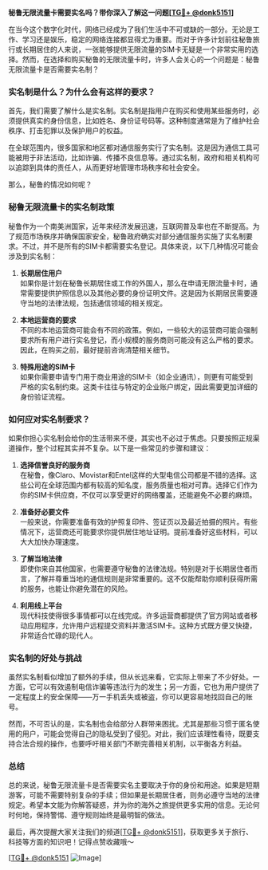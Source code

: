 **秘鲁无限流量卡需要实名吗？带你深入了解这一问题[[TG💪+ @donk5151](https://t.me/s/donk5151)]**

在当今这个数字化时代，网络已经成为了我们生活中不可或缺的一部分。无论是工作、学习还是娱乐，稳定的网络连接都显得尤为重要。而对于许多计划前往秘鲁旅行或长期居住的人来说，一张能够提供无限流量的SIM卡无疑是一个非常实用的选择。然而，在选择和购买秘鲁的无限流量卡时，许多人会关心的一个问题是：秘鲁无限流量卡是否需要实名制？

### 实名制是什么？为什么会有这样的要求？

首先，我们需要了解什么是实名制。实名制是指用户在购买和使用某些服务时，必须提供真实的身份信息，比如姓名、身份证号码等。这种制度通常是为了维护社会秩序、打击犯罪以及保护用户的权益。

在全球范围内，很多国家和地区都对通信服务实行了实名制。这是因为通信工具可能被用于非法活动，比如诈骗、传播不良信息等。通过实名制，政府和相关机构可以追踪到具体的责任人，从而更好地管理市场秩序和社会安全。

那么，秘鲁的情况如何呢？

### 秘鲁无限流量卡的实名制政策

秘鲁作为一个南美洲国家，近年来经济发展迅速，互联网普及率也在不断提高。为了规范市场秩序并确保国家安全，秘鲁政府确实对部分通信服务实施了实名制要求。不过，并不是所有的SIM卡都需要实名登记。具体来说，以下几种情况可能会涉及到实名制：

1. **长期居住用户**  
   如果你是计划在秘鲁长期居住或工作的外国人，那么在申请无限流量卡时，通常需要提供护照信息以及其他必要的身份证明文件。这是因为长期居民需要遵守当地的法律法规，包括通信领域的相关规定。

2. **本地运营商的要求**  
   不同的本地运营商可能会有不同的政策。例如，一些较大的运营商可能会强制要求所有用户进行实名登记，而小规模的服务商则可能没有这么严格的要求。因此，在购买之前，最好提前咨询清楚相关细节。

3. **特殊用途的SIM卡**  
   如果你需要申请专门用于商业用途的SIM卡（如企业通讯），则更有可能受到严格的实名制约束。这类卡往往与特定的企业账户绑定，因此需要更加详细的身份验证流程。

### 如何应对实名制要求？

如果你担心实名制会给你的生活带来不便，其实也不必过于焦虑。只要按照正规渠道操作，整个过程其实并不复杂。以下是一些常见的步骤和建议：

1. **选择信誉良好的服务商**  
   在秘鲁，像Claro、Movistar和Entel这样的大型电信公司都是不错的选择。这些公司在全球范围内都有较高的知名度，服务质量也相对可靠。选择它们作为你的SIM卡供应商，不仅可以享受更好的网络覆盖，还能避免不必要的麻烦。

2. **准备好必要文件**  
   一般来说，你需要准备有效的护照复印件、签证页以及最近拍摄的照片。有些情况下，运营商还可能要求你提供居住地址证明。提前准备好这些材料，可以大大加快办理速度。

3. **了解当地法律**  
   即使你来自其他国家，也需要遵守秘鲁的法律法规。特别是对于长期居住者而言，了解并尊重当地的通信规则是非常重要的。这不仅能帮助你顺利获得所需的服务，也能让你避免潜在的风险。

4. **利用线上平台**  
   现代科技使得很多事情都可以在线完成。许多运营商都提供了官方网站或者移动应用程序，允许用户远程提交资料并激活SIM卡。这种方式既方便又快捷，非常适合忙碌的现代人。

### 实名制的好处与挑战

虽然实名制看似增加了额外的手续，但从长远来看，它实际上带来了不少好处。一方面，它可以有效遏制电信诈骗等违法行为的发生；另一方面，它也为用户提供了一定程度上的安全保障——万一手机丢失或被盗，你可以更容易地找回自己的账号。

然而，不可否认的是，实名制也会给部分人群带来困扰。尤其是那些习惯于匿名使用的用户，可能会觉得自己的隐私受到了侵犯。对此，我们应该理性看待，既要支持合法合规的操作，也要呼吁相关部门不断完善相关机制，以平衡各方利益。

### 总结

总的来说，秘鲁无限流量卡是否需要实名主要取决于你的身份和用途。如果是短期游客，可能不需要特别复杂的手续；但如果是长期居住者，则务必遵守当地的法律规定。希望本文能为你解答疑惑，并为你的海外之旅提供更多实用的信息。无论何时何地，保持警惕、遵守规则始终是最明智的做法。

最后，再次提醒大家关注我们的频道[[TG💪+ @donk5151](https://t.me/s/donk5151)]，获取更多关于旅行、科技等方面的知识吧！记得点赞收藏哦～  

[[TG💪+ @donk5151](https://t.me/s/donk5151) ![Image](https://i.postimg.cc/rwNCRYN7/Snipaste-2025-04-30-17-27-05.png)]
